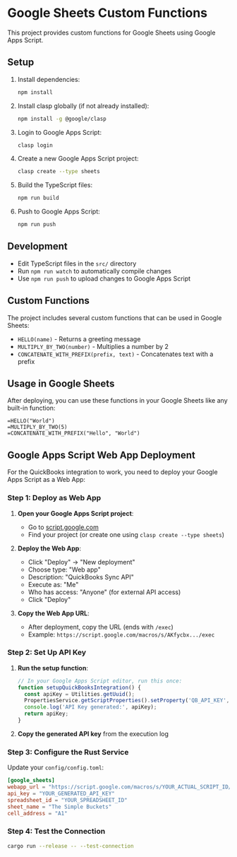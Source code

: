 # Google Sheets Custom Functions

This project provides custom functions for Google Sheets using Google Apps Script.

## Setup

1. Install dependencies:
   ```bash
   npm install
   ```

2. Install clasp globally (if not already installed):
   ```bash
   npm install -g @google/clasp
   ```

3. Login to Google Apps Script:
   ```bash
   clasp login
   ```

4. Create a new Google Apps Script project:
   ```bash
   clasp create --type sheets
   ```

5. Build the TypeScript files:
   ```bash
   npm run build
   ```

6. Push to Google Apps Script:
   ```bash
   npm run push
   ```

## Development

- Edit TypeScript files in the `src/` directory
- Run `npm run watch` to automatically compile changes
- Use `npm run push` to upload changes to Google Apps Script

## Custom Functions

The project includes several custom functions that can be used in Google Sheets:

- `HELLO(name)` - Returns a greeting message
- `MULTIPLY_BY_TWO(number)` - Multiplies a number by 2
- `CONCATENATE_WITH_PREFIX(prefix, text)` - Concatenates text with a prefix

## Usage in Google Sheets

After deploying, you can use these functions in your Google Sheets like any built-in function:

```
=HELLO("World")
=MULTIPLY_BY_TWO(5)
=CONCATENATE_WITH_PREFIX("Hello", "World")
```

## Google Apps Script Web App Deployment

For the QuickBooks integration to work, you need to deploy your Google Apps Script as a Web App:

### Step 1: Deploy as Web App

1. **Open your Google Apps Script project**:
   - Go to [script.google.com](https://script.google.com)
   - Find your project (or create one using `clasp create --type sheets`)

2. **Deploy the Web App**:
   - Click "Deploy" → "New deployment"
   - Choose type: "Web app"
   - Description: "QuickBooks Sync API"
   - Execute as: "Me"
   - Who has access: "Anyone" (for external API access)
   - Click "Deploy"

3. **Copy the Web App URL**:
   - After deployment, copy the URL (ends with `/exec`)
   - Example: `https://script.google.com/macros/s/AKfycbx.../exec`

### Step 2: Set Up API Key

1. **Run the setup function**:
   ```javascript
   // In your Google Apps Script editor, run this once:
   function setupQuickBooksIntegration() {
     const apiKey = Utilities.getUuid();
     PropertiesService.getScriptProperties().setProperty('QB_API_KEY', apiKey);
     console.log('API Key generated:', apiKey);
     return apiKey;
   }
   ```

2. **Copy the generated API key** from the execution log

### Step 3: Configure the Rust Service

Update your `config/config.toml`:

```toml
[google_sheets]
webapp_url = "https://script.google.com/macros/s/YOUR_ACTUAL_SCRIPT_ID/exec"
api_key = "YOUR_GENERATED_API_KEY"
spreadsheet_id = "YOUR_SPREADSHEET_ID"
sheet_name = "The Simple Buckets"
cell_address = "A1"
```

### Step 4: Test the Connection

```bash
cargo run --release -- --test-connection
```
